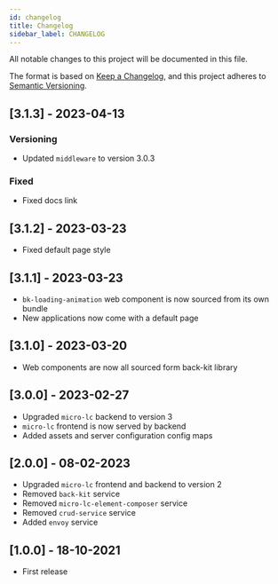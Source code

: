 ```yaml
---
id: changelog
title: Changelog
sidebar_label: CHANGELOG
---
```

All notable changes to this project will be documented in this file.

The format is based on [Keep a Changelog](https://keepachangelog.com/en/1.0.0/),
and this project adheres to [Semantic Versioning](https://semver.org/spec/v2.0.0.html).

## [3.1.3] - 2023-04-13

### Versioning

- Updated `middleware` to version 3.0.3

### Fixed 

- Fixed docs link

## [3.1.2] - 2023-03-23

- Fixed default page style

## [3.1.1] - 2023-03-23

- `bk-loading-animation` web component is now sourced from its own bundle
- New applications now come with a default page

## [3.1.0] - 2023-03-20

- Web components are now all sourced form back-kit library

## [3.0.0] - 2023-02-27

- Upgraded `micro-lc` backend to version 3
- `micro-lc` frontend is now served by backend
- Added assets and server configuration config maps

## [2.0.0] - 08-02-2023

- Upgraded `micro-lc` frontend and backend to version 2
- Removed `back-kit` service
- Removed `micro-lc-element-composer` service
- Removed `crud-service` service
- Added `envoy` service

## [1.0.0] - 18-10-2021

- First release
